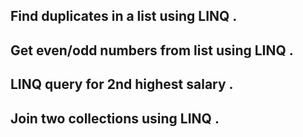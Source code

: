 ## **Find duplicates in a list using LINQ** .

## **Get even/odd numbers from list using LINQ** .

## **LINQ query for 2nd highest salary** .

## **Join two collections using LINQ** .
